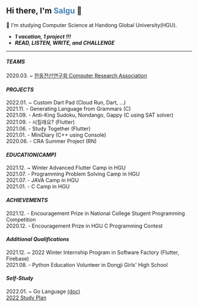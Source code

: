 <!--
**AnJW-HGU/AnJW-HGU** is a ✨ _special_ ✨ repository because its `README.md` (this file) appears on your GitHub profile.

Here are some ideas to get you started:

- 🔭 I’m currently working on ...
- 🌱 I’m currently learning ...
- 👯 I’m looking to collaborate on ...
- 🤔 I’m looking for help with ...
- 💬 Ask me about ...
- 📫 How to reach me: ...
- 😄 Pronouns: ...
- ⚡ Fun fact: ...
-->

<!-- ![Salgu's GitHub stats](https://github-readme-stats.vercel.app/api?username=AnJW-HGU&show_icons=true&theme=city_lights) -->


## Hi there, I'm <span style="color:steelblue">Salgu</span> 👋

🌱 I'm studying Computer Science at Handong Global University(HGU).  
* *__1 vacation, 1 project !!!__*  
* *__READ, LISTEN, WRITE, and CHALLENGE__*
  
---
  
#### *TEAMS*
2020.03. ~ [한동전산연구회 Computer Research Association](https://cra16.github.io/)

#### *PROJECTS*
2022.01. ~ Custom Dart Pad (Cloud Run, Dart, ...)  
2021.11. - Generating Language from Grammars (C)  
2021.09. - Anti-King Sudoku, Nondango, Gappy (C using SAT solver)  
2021.09. - 시킬래요? (Flutter)  
2021.06. - Study Together (Flutter)  
2021.01. - MiniDiary (C++ using Console)  
2020.06. - CRA Summer Project (RN)
<!-- 2021.10. ~ 치과기록웹 (AppDev) -->

#### *EDUCATION(CAMP)*
2021.12. ~ Winter Advanced Flutter Camp in HGU  
2021.07. - Programming Problem Solving Camp in HGU  
2021.07. - JAVA Camp in HGU  
2021.01. - C Camp in HGU <!-- (Pointer, Array, LinkedList, miniProject) -->

#### *ACHIEVEMENTS*
2021.12. - Encouragement Prize in National College Stugent Programming Competition  
2020.12. - Encouragement Prize in HGU C Programming Contest

#### *Additional Qualifications*
2021.12. ~ 2022 Winter Internship Program in Software Factory (Flutter, Firebase)  
2021.08. - Python Education Volunteer in Dongji Girls' High School  
     
#### *Self-Study*  
2022.01. ~ Go Language [(doc)](https://github.com/AnJW-HGU/Language-Go)  
[2022 Study Plan](https://github.com/AnJW-HGU/2022-Study-Plan)  
